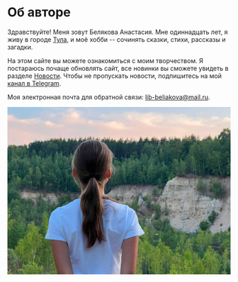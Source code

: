 # Об авторе

Здравствуйте! Меня зовут Белякова Анастасия. Мне одиннадцать лет, я живу в городе [Тула](https://ru.wikipedia.org/wiki/%D0%A2%D1%83%D0%BB%D0%B0), и моё хобби -- сочинять сказки, стихи, рассказы и загадки.

На этом сайте вы можете ознакомиться с моим творчеством. Я постараюсь почаще обновлять сайт, все новинки вы сможете увидеть в разделе [Новости](news.md). Чтобы не пропускать новости, подпишитесь на мой [канал в Telegram](https://t.me/lib_beliakova).


Моя электронная почта для обратной связи: lib-beliakova@mail.ru.

![Автор](images/author.jpg)
